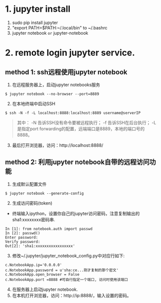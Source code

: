 # 1. jupyter install
1. sudo pip install jupyter
2. "export PATH=$PATH:~/.local/bin" to ~/.bashrc
3. jupyter notebook `or` jupyter-notebook

# 2. remote login jupyter service.
## method 1: ssh远程使用jupyter notebook
1. 在远程服务器上，启动jupyter notebooks服务
```shell
$ jupyter notebook --no-browser --port=8889
```
2. 在本地终端中启动SSH
```shell
$ ssh -N -f -L localhost:8888:localhost:8889 username@serverIP
```
> 其中： -N 告诉SSH没有命令要被远程执行； -f 告诉SSH在后台执行； -L 是指定port forwarding的配置，远端端口是8889，本地的端口号的8888。
3. 最后打开浏览器，访问：http://localhost:8888/ 

## method 2: 利用jupyter notebook自带的远程访问功能
1. 生成默认配置文件
```shell
$ jupyter notebook --generate-config
```
2. 生成访问密码(token)
* 终端输入ipython，设置你自己的jupyter访问密码，注意复制输出的sha1:xxxxxxxx密码串.
```shell
In [1]: from notebook.auth import passwd
In [2]: passwd()
Enter password:
Verify password:
Out[2]: 'sha1:xxxxxxxxxxxxxxxxx'
```
3. 修改~/.jupyter/jupyter_notebook_config.py中对应行如下:
```shell
c.NotebookApp.ip='0.0.0.0'
c.NotebookApp.password = u'sha:ce...刚才复制的那个密文'
c.NotebookApp.open_browser = False
c.NotebookApp.port =8888 #可自行指定一个端口, 访问时使用该端口
```
4. 在服务器上启动jupyter notebook.
5. 在本机打开浏览器，访问：http://ip:8888/，输入设置的密码。
